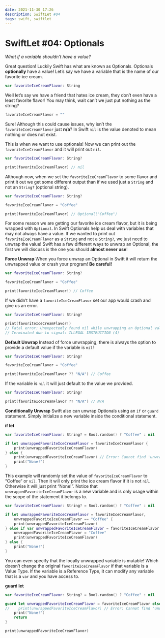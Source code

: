 ```yaml
---
date: 2021-11-30 17:26
description: SwiftLet #04
tags: swift, swiftlet
---
```

# SwiftLet #04: Optionals
_What if a variable shouldn’t have a value?_

Great question! Luckily Swift has what are known as Optionals. Optionals **optionally** have a value! Let’s say we have a variable that is the name of our favorite ice cream. 
```swift
var favoriteIceCreamFlavor: String
```

Well let’s say we have a friend that hates ice cream, they don’t even have a least favorite flavor! You may think, wait can’t we just put nothing as the string?
```swift
favoriteIceCreamFlavor = ""
```

Sure! Although this could cause issues, why isn’t the `favoriteIceCreamFlavor` just **n/a**? In Swift `nil` is the value denoted to mean nothing or does not exist.

This is when we want to use optionals! Now we can print out the `favoriteIceCreamFlavor` and it will print out `nil`.
```swift
var favoriteIceCreamFlavor: String?

print(favoriteIceCreamFlavor) // nil
```

Although now, when we set the `favoriteIceCreamFlavor` to some flavor and print it out we get some different output than if we used just a `String` and not an `String?` (optional string).
```swift
var favoriteIceCreamFlavor: String?

favoriteIceCreamFlavor = "Coffee"

print(favoriteIceCreamFlavor) // Optional("Coffee")
```

For some reason we are getting our favorite ice cream flavor, but it is being wrapped with `Optional`. In Swift Optionals help us deal with variables that may not always have a value. If we wanted to print out `favoriteIceCreamFlavor` as a `String` and not a `String?`, we just need to unwrap the value! Swift has a few different ways to unwrap an Optional, the first we will discuss is the one you should **almost never use**!

**Force Unwrap**
When you force unwrap an Optional in Swift it will return the unwrapped value or crash your program! **Be careful!**
```swift
var favoriteIceCreamFlavor: String?

favoriteIceCreamFlavor = "Coffee"

print(favoriteIceCreamFlavor!) // Coffee
```

If we didn’t have a `favoriteIceCreamFlavor` set our app would crash and give us an error.
```swift
var favoriteIceCreamFlavor: String?

print(favoriteIceCreamFlavor!)
// Fatal error: Unexpectedly found nil while unwrapping an Optional value
// Terminated due to signal: ILLEGAL INSTRUCTION (4)
```

**Default Unwrap**
Instead of force unwrapping, there is always the option to provide a default value if the variable is `nil`!
```swift
var favoriteIceCreamFlavor: String?

favoriteIceCreamFlavor = "Coffee"

print(favoriteIceCreamFlavor ?? "N/A") // Coffee
```

If the variable is `nil` it will just default to the value we provided.
```swift
var favoriteIceCreamFlavor: String?

print(favoriteIceCreamFlavor ?? "N/A") // N/A
```

**Conditionally Unwrap**
Swift also can unwrap Optionals using an `if` or `guard` statement. Simply initialize a new variable inside the conditional statement. 

**if let**
```swift
var favoriteIceCreamFlavor: String? = Bool.random() ? "Coffee" : nil

if let unwrappedFavoriteIceCreamFlavor = favoriteIceCreamFlavor {
    print(unwrappedFavoriteIceCreamFlavor)
} else {
    print(unwrappedFavoriteIceCreamFlavor) // Error: Cannot find 'unwrappedFavoriteIceCreamFlavor' in scope   
    print("None!")
}
```
This example will randomly set the value of `favoriteIceCreamFlavor` to “Coffee“ or `nil`. Then it will only print the ice cream flavor if it is not `nil`. Otherwise it will just print “None!”. Notice that `unwrappedFavoriteIceCreamFlavor` is a new variable and is only usage within the scope of the statement it belongs to.

```swift
var favoriteIceCreamFlavor: String? = Bool.random() ? "Coffee" : nil

if let unwrappedFavoriteIceCreamFlavor = favoriteIceCreamFlavor,
    unwrappedFavoriteIceCreamFlavor == "Coffee" {
    print(unwrappedFavoriteIceCreamFlavor)
} else if var unwrappedFavoriteIceCreamFlavor = favoriteIceCreamFlavor {
    unwrappedFavoriteIceCreamFlavor = "Coffee"
    print(unwrappedFavoriteIceCreamFlavor)
} else {
    print("None!")
}
```
You can even specify that the locally unwrapped variable is mutable! Which doesn’t change the original `favoriteIceCreamFlavor` if that variable is a Value Type. If the variable is a Reference Type, it can modify any variable that is a `var` and you have access to.

**guard let**
```swift
var favoriteIceCreamFlavor: String? = Bool.random() ? "Coffee" : nil

guard let unwrappedFavoriteIceCreamFlavor = favoriteIceCreamFlavor else {
//    print(unwrappedFavoriteIceCreamFlavor) // Error: Cannot find 'unwrappedFavoriteIceCreamFlavor' in scope   
    print("None!")
    return
}

print(unwrappedFavoriteIceCreamFlavor)
```
